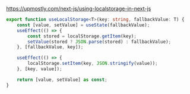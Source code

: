 https://upmostly.com/next-js/using-localstorage-in-next-js

```typescript
export function useLocalStorage<T>(key: string, fallbackValue: T) {
    const [value, setValue] = useState(fallbackValue);
    useEffect(() => {
        const stored = localStorage.getItem(key);
        setValue(stored ? JSON.parse(stored) : fallbackValue);
    }, [fallbackValue, key]);

    useEffect(() => {
        localStorage.setItem(key, JSON.stringify(value));
    }, [key, value]);

    return [value, setValue] as const;
}
```
